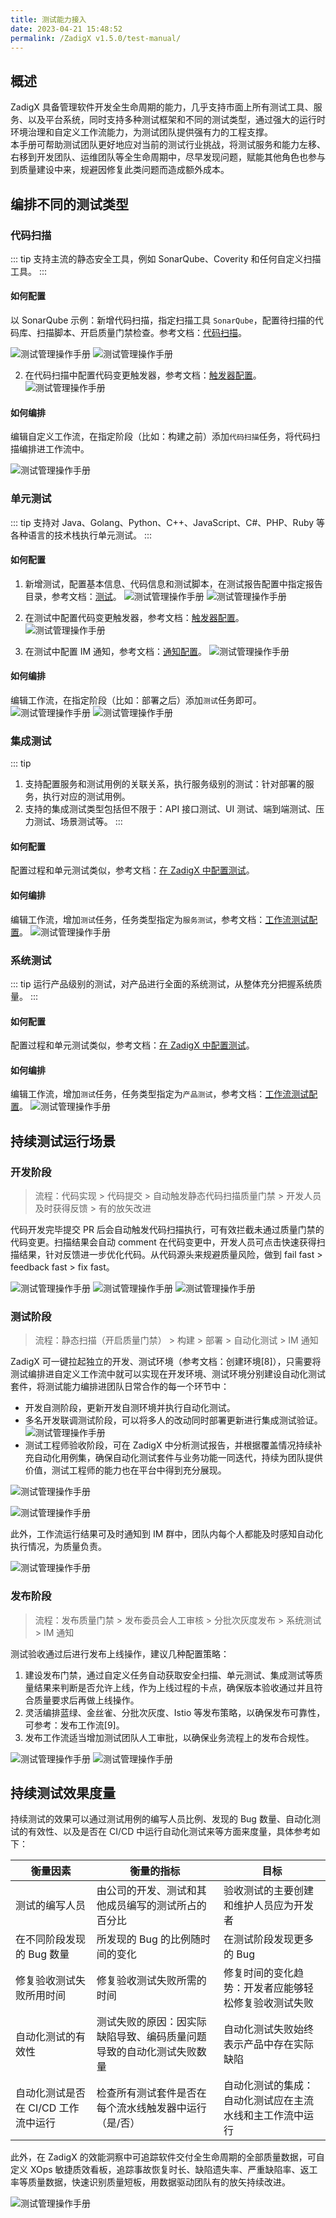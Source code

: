 ```yaml
---
title: 测试能力接入
date: 2023-04-21 15:48:52
permalink: /ZadigX v1.5.0/test-manual/
---
```


## 概述

ZadigX 具备管理软件开发全生命周期的能力，几乎支持市面上所有测试工具、服务、以及平台系统，同时支持多种测试框架和不同的测试类型，通过强大的运行时环境治理和自定义工作流能力，为测试团队提供强有力的工程支撑。<br>
本手册可帮助测试团队更好地应对当前的测试行业挑战，将测试服务和能力左移、右移到开发团队、运维团队等全生命周期中，尽早发现问题，赋能其他角色也参与到质量建设中来，规避因修复此类问题而造成额外成本。

## 编排不同的测试类型

### 代码扫描

::: tip
支持主流的静态安全工具，例如 SonarQube、Coverity 和任何自定义扫描工具。
:::

#### 如何配置

以 SonarQube 示例：新增代码扫描，指定扫描工具 `SonarQube`，配置待扫描的代码库、扫描脚本、开启质量门禁检查。参考文档：[代码扫描](/ZadigX%20v1.5.0/project/scan/#新建代码扫描)。

![测试管理操作手册](./_images/daily_admin_17.png)
![测试管理操作手册](./_images/daily_admin_18.png)

2. 在代码扫描中配置代码变更触发器，参考文档：[触发器配置](/ZadigX%20v1.5.0/project/scan/#触发器与通知)。
![测试管理操作手册](./_images/daily_admin_19.png)

#### 如何编排

编辑自定义工作流，在指定阶段（比如：构建之前）添加`代码扫描`任务，将代码扫描编排进工作流中。

![测试管理操作手册](./_images/test_manual_0.png)

### 单元测试

::: tip
支持对 Java、Golang、Python、C++、JavaScript、C#、PHP、Ruby 等各种语言的技术栈执行单元测试。
:::

#### 如何配置

1. 新增测试，配置基本信息、代码信息和测试脚本，在测试报告配置中指定报告目录，参考文档：[测试](/ZadigX%20v1.5.0/project/test/)。
![测试管理操作手册](./_images/daily_admin_20.png)
![测试管理操作手册](./_images/daily_admin_21.png)

2. 在测试中配置代码变更触发器，参考文档：[触发器配置](/ZadigX%20v1.5.0/project/test/#webhook-触发器)。
![测试管理操作手册](./_images/daily_admin_22.png)

3. 在测试中配置 IM 通知，参考文档：[通知配置](/ZadigX%20v1.5.0/project/test/#通知配置)。
![测试管理操作手册](./_images/test_manual_1.png)

#### 如何编排

编辑工作流，在指定阶段（比如：部署之后）添加`测试`任务即可。
![测试管理操作手册](./_images/test_manual_2.png)
![测试管理操作手册](./_images/test_manual_3.png)

### 集成测试
::: tip
1. 支持配置服务和测试用例的关联关系，执行服务级别的测试：针对部署的服务，执行对应的测试用例。
2. 支持的集成测试类型包括但不限于：API 接口测试、UI 测试、端到端测试、压力测试、场景测试等。
:::

#### 如何配置
配置过程和单元测试类似，参考文档：[在 ZadigX 中配置测试](/ZadigX%20v1.5.0/test-manual/#如何配置-2)。

#### 如何编排

编辑工作流，增加`测试`任务，任务类型指定为`服务测试`，参考文档：[工作流测试配置](/ZadigX%20v1.5.0/project/workflow-jobs/#测试任务)。
![测试管理操作手册](./_images/daily_admin_23.png)

### 系统测试

::: tip
运行产品级别的测试，对产品进行全面的系统测试，从整体充分把握系统质量。
:::

#### 如何配置
配置过程和单元测试类似，参考文档：[在 ZadigX 中配置测试](/ZadigX%20v1.5.0/test-manual/#如何配置-2)。

#### 如何编排

编辑工作流，增加`测试`任务，任务类型指定为`产品测试`，参考文档：[工作流测试配置](/ZadigX%20v1.5.0/project/workflow-jobs/#测试任务)。
![测试管理操作手册](./_images/daily_admin_2.png)

## 持续测试运行场景

### 开发阶段

> 流程：代码实现 > 代码提交 > 自动触发静态代码扫描质量门禁 > 开发人员及时获得反馈 > 有的放矢改进

代码开发完毕提交 PR 后会自动触发代码扫描执行，可有效拦截未通过质量门禁的代码变更。扫描结果会自动 comment 在代码变更中，开发人员可点击快速获得扫描结果，针对反馈进一步优化代码。从代码源头来规避质量风险，做到 fail fast > feedback fast > fix fast。

![测试管理操作手册](./_images/test_manual_4.png)
![测试管理操作手册](./_images/test_manual_5.png)
![测试管理操作手册](./_images/test_manual_6.png)

### 测试阶段

> 流程：静态扫描（开启质量门禁） > 构建 > 部署 > 自动化测试 > IM 通知

ZadigX 可一键拉起独立的开发、测试环境（参考文档：创建环境[8]），只需要将测试编排进自定义工作流中就可以实现在开发环境、测试环境分别建设自动化测试套件，将测试能力编排进团队日常合作的每一个环节中：
- 开发自测阶段，更新开发自测环境并执行自动化测试。
- 多名开发联调测试阶段，可以将多人的改动同时部署更新进行集成测试验证。
![测试管理操作手册](./_images/test_manual_7.png)
- 测试工程师验收阶段，可在 ZadigX 中分析测试报告，并根据覆盖情况持续补充自动化用例集，确保自动化测试套件与业务功能一同迭代，持续为团队提供价值，测试工程师的能力也在平台中得到充分展现。

![测试管理操作手册](./_images/test_manual_8.png)

![测试管理操作手册](./_images/test_manual_9.png)

此外，工作流运行结果可及时通知到 IM 群中，团队内每个人都能及时感知自动化执行情况，为质量负责。

![测试管理操作手册](./_images/test_manual_10.png)

### 发布阶段

> 流程：发布质量门禁 > 发布委员会人工审核 > 分批次灰度发布 > 系统测试 > IM 通知

测试验收通过后进行发布上线操作，建议几种配置策略：
1. 建设发布门禁，通过自定义任务自动获取安全扫描、单元测试、集成测试等质量结果来判断是否允许上线，作为上线过程的卡点，确保版本验收通过并且符合质量要求后再做上线操作。
2. 灵活编排蓝绿、金丝雀、分批次灰度、Istio 等发布策略，以确保发布可靠性，可参考：发布工作流[9]。
3. 发布工作流适当增加测试团队人工审批，以确保业务流程上的发布合规性。

![测试管理操作手册](./_images/test_manual_11.png)
![测试管理操作手册](./_images/test_manual_12.png)

## 持续测试效果度量

持续测试的效果可以通过测试用例的编写人员比例、发现的 Bug 数量、自动化测试的有效性、以及是否在 CI/CD 中运行自动化测试来等方面来度量，具体参考如下：

| 衡量因素 | 衡量的指标              | 目标 |
|--------|-----------------------------|---------|
|测试的编写人员 | 由公司的开发、测试和其他成员编写的测试所占的百分比 | 验收测试的主要创建和维护人员应为开发者 |
|在不同阶段发现的 Bug 数量|所发现的 Bug 的比例随时间的变化|在测试阶段发现更多的 Bug|
|修复验收测试失败所用时间|修复验收测试失败所需的时间|修复时间的变化趋势：开发者应能够轻松修复验收测试失败 |
|自动化测试的有效性|测试失败的原因：因实际缺陷导致、编码质量问题导致的自动化测试失败数量|自动化测试失败始终表示产品中存在实际缺陷|
|自动化测试是否在 CI/CD 工作流中运行|检查所有测试套件是否在每个流水线触发器中运行（是/否）|自动化测试的集成：自动化测试应在主流水线和主工作流中运行|

此外，在 ZadigX 的效能洞察中可追踪软件交付全生命周期的全部质量数据，可自定义 XOps 敏捷质效看板，追踪事故恢复时长、缺陷遗失率、严重缺陷率、返工率等质量数据，快速识别质量短板，用数据驱动团队有的放矢持续改进。

![测试管理操作手册](./_images/zadigx_manual_datasight.png)
